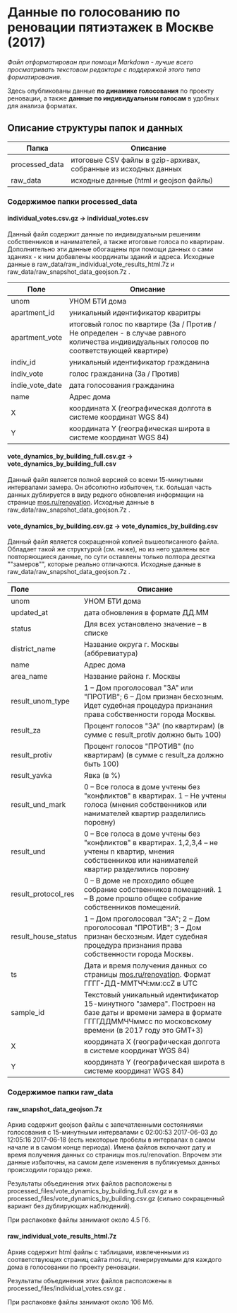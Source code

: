 # Данные по голосованию по реновации пятиэтажек в Москве (2017)

*Файл отформатирован при помощи Markdown - лучше всего просматривать текстовом редакторе с поддержкой этого типа форматирования.*

Здесь опубликованы данные **по динамике голосования** по проекту реновации, а также **данные по индивидуальным голосам** в удобных для анализа форматах.


## Описание структуры папок и данных

| Папка          | Описание                                 |
| -------------- | ---------------------------------------- |
| processed_data | итоговые CSV файлы в gzip-архивах, собранные из исходных данных |
| raw_data       | исходные данные (html и geojson файлы)   |



### Содержимое папки processed_data

#### individual_votes.csv.gz -> individual_votes.csv

Данный файл содержит данные по индивидуальным решениям собственников и нанимателей, а также итоговые голоса по квартирам. Дополнительно эти данные обогащены при помощи данных о сами зданиях - к ним добавлены координаты зданий и адреса. Исходные данные в raw_data/raw_individual_vote_results_html.7z  и raw_data/raw_snapshot_data_geojson.7z .


| Поле            | Описание                                 |
| --------------- | ---------------------------------------- |
| unom            | УНОМ БТИ дома                            |
| apartment_id    | уникальный идентификатор кваритры        |
| apartment_vote  | итоговый голос по квартире (За / Против / Не определен - в случае равного количества индивидуальных голосов по соответствующей квартире) |
| indiv_id        | уникальный идентификатор гражданина      |
| indiv_vote      | голос гражданина (За / Против)           |
| indie_vote_date | дата голосования гражданина              |
| name            | Адрес дома                               |
| X               | координата X (географическая долгота в системе координат WGS 84) |
| Y               | координата Y (географическая широта в системе координат WGS 84) |



#### vote_dynamics_by_building_full.csv.gz -> vote_dynamics_by_building_full.csv

Данный файл является полной версией со всеми 15-минутными интервалами замера. Он абсолютно избыточен, т.к. большая часть данных дублируется в виду редкого обновления информации на странице [mos.ru/renovation](http://mos.ru/renovation). Исходные данные в raw_data/raw_snapshot_data_geojson.7z .

#### vote_dynamics_by_building.csv.gz -> vote_dynamics_by_building.csv

Данный файл является сокращенной копией вышеописанного файла. Обладает такой же структурой (см. ниже), но из него удалены все повторяющиеся данные, по сути оставлены только полтора десятка ""замеров"", которые реально отличаются. Исходные данные в raw_data/raw_snapshot_data_geojson.7z .


| Поле                | Описание                                 |
| :------------------ | ---------------------------------------- |
| unom                | УНОМ БТИ дома                            |
| updated_at          | дата обновления в формате ДД.ММ          |
| status              | Для всех установлено значение – в списке |
| district_name       | Название округа г. Москвы (аббревиатура) |
| name                | Адрес дома                               |
| area_name           | Название района г. Москвы                |
| result_unom_type    | 1 – Дом проголосовал "ЗА" или "ПРОТИВ"; 6 – Дом признан бесхозным. Идет судебная процедура признания права собственности города Москвы. |
| result_za           | Процент голосов "ЗА" (по квартирам) (в сумме с result_protiv должно быть 100) |
| result_protiv       | Процент голосов "ПРОТИВ" (по квартирам) (в сумме с result_za должно быть 100) |
| result_yavka        | Явка (в %)                               |
| result_und_mark     | 0 – Все голоса в доме учтены без "конфликтов" в квартирах. 1 – Не учтены голоса (мнения собственников или нанимателей квартир разделились поровну) |
| result_und          | 0 – Все голоса в доме учтены без "конфликтов" в квартирах. 1,2,3,4 – не учтены n квартир, мнения собственников или нанимателей квартир разделились поровну |
| result_protocol_res | 0 – В доме не проходило общее собрание собственников помещений. 1 – В доме прошло общее собрание собственников помещений. |
| result_house_status | 1 – Дом проголосовал "ЗА"; 2 – Дом проголосовал "ПРОТИВ"; 3 – Дом признан бесхозным. Идет судебная процедура признания права собственности города Москвы. |
| ts                  | Дата и время получения данных со страницы [mos.ru/renovation](http://mos.ru/renovation). Формат  ГГГГ-ДД-ММTЧЧ:мм:ссZ в UTC |
| sample_id           | Текстовый уникальный идентификатор 15-минутного "замера". Построен на базе даты и времени замера в формате ГГГГДДММЧЧммсс по московскому времени (в 2017 году это GMT+3) |
| X                   | координата X (географическая долгота в системе координат WGS 84) |
| Y                   | координата Y (географическая широта в системе координат WGS 84) |



### Содержимое папки raw_data

#### raw_snapshot_data_geojson.7z

Архив содержит geojson файлы с запечатленными состояниями голосования с 15-минутными интервалами с 02:00:53 2017-06-03 до 12:05:16 2017-06-18 (есть некоторые пробелы в интервалах в самом начале и в самом конце периода). Имена файлов включают дату и время получения данных со страницы mos.ru/renovation. Впрочем эти данные избыточны, на самом деле изменения в публикуемых данных происходили гораздо реже.

Результаты объединения этих файлов расположены в processed_files/vote_dynamics_by_building_full.csv.gz и в  processed_files/vote_dynamics_by_building.csv.gz (сильно сокращенный вариант без дублирующих наблюдений).

При распаковке файлы занимают около 4.5 Гб.

#### raw_individual_vote_results_html.7z

Архив содержит html файлы с таблицами, извлеченными из соответствующих страниц сайта mos.ru, генерируемыми для каждого дома в голосовании по проекту реновации.

Результаты объединения этих файлов расположены в processed_files/individual_votes.csv.gz .

При распаковке файлы занимают около 106 Мб.

